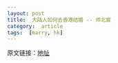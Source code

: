 ```yaml
---
layout: post
title:  大陆人如何去香港结婚 -- 师北宸
category:  article
tags:  [marry, hk]
---
```


原文链接：[地址](http://www.shibeichen.com/post/11306688210)
